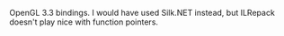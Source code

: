 OpenGL 3.3 bindings.
I would have used Silk.NET instead, but ILRepack doesn't play nice with function pointers.